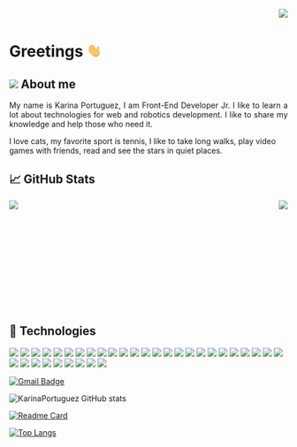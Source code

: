<p align="right"> 
<a href="https://github.com/karinaportuguez">
  <img src="https://komarev.com/ghpvc/?username=karinaportuguez&style=flat-square" />
</a>
</p>

# Greetings <img src="./assets/shake.gif" width="30px">

## <img src="https://media.giphy.com/media/VgCDAzcKvsR6OM0uWg/giphy.gif" width="50"> About me

<p style="text-align: justify">
My name is Karina Portuguez, I am Front-End Developer Jr. I like to learn a lot about technologies for web and robotics development. I like to share my knowledge and help those who need it.

I love cats, my favorite sport is tennis, I like to take long walks, play video games with friends, read and see the stars in quiet places.
</p>


## :chart_with_upwards_trend: GitHub Stats
<div style="width: 100%; display: flex; align-items:flex-start; justify-content: space-between;">
<img src="https://github-readme-stats.vercel.app/api?username=karinaportuguez&show_icons=true&theme=dracula" />
<img height="195px" src="https://github-readme-stats.vercel.app/api/top-langs/?username=karinaportuguez&langs_count=3&theme=dracula" />
</div>


<!--
**karinaportuguez/karinaportuguez** is a ✨ _special_ ✨ repository because its `README.md` (this file) appears on your GitHub profile.

Here are some ideas to get you started:

- 🔭 I’m currently working on ...
- 🌱 I’m currently learning ...
- 👯 I’m looking to collaborate on ...
- 🤔 I’m looking for help with ...
- 💬 Ask me about ...
- 📫 How to reach me: ...
- 😄 Pronouns: ...
- ⚡ Fun fact: ...
-->

<!--
```javascript
const karinaPortuguez = {
    askMeAbout: ["software engineer", "web dev", "tech"],
    technologies:{
        backEnd: ["nodejs"],
        fronEnd: ["react js"],
        database: ["mongo","mySql"],
        devOps: ["AWS"],
}
```

-->

## :toolbox: Technologies
<div>
  <img src="https://img.shields.io/badge/OS-Linux-informational?style=flat&logo=linux&logoColor=white&color=2B867E&labelColor=1A1B27" />
  <img src="https://img.shields.io/badge/Tool-React.js-informational?style=flat&logo=react&logoColor=23282C34&color=2088FF&labelColor=1A1B27" />
  <img src="https://img.shields.io/badge/Tool-Next.js-informational?style=flat&logo=next.js&logoColor=white&color=white&labelColor=1A1B27" />
  <img src="https://img.shields.io/badge/DB-MongoDB-informational?style=flat&logo=mongodb&color=10ab50&labelColor=1A1B27" />
  <img src="https://img.shields.io/badge/Tool-Node.js-informational?style=flat&logo=node.js&logoColor=026e00&color=026e00&labelColor=1A1B27" />
  <img src="https://img.shields.io/badge/Technology-Typescript-informational?style=flat&logo=typescript&logoColor=white&color=2B867E&labelColor=1A1B27" />
  <img src="https://img.shields.io/badge/Technology-Javascript-informational?style=flat&logo=javascript&logoColor=white&color=2B867E&labelColor=1A1B27" />
  <img src="https://img.shields.io/badge/Tool-StyledComponents-informational?style=flat&logo=styledcomponents&logoColor=white&color=2B867E&labelColor=1A1B27" />
  <img src="https://img.shields.io/badge/Editor-VSCode-informational?style=flat&logo=visualstudiocode&logoColor=white&color=2B867E&labelColor=1A1B27" />
  <img src="https://img.shields.io/badge/Technology-HTML5-informational?style=flat&logo=html5&logoColor=white&color=2B867E&labelColor=1A1B27" />
  <img src="https://img.shields.io/badge/Technology-CSS3-informational?style=flat&logo=css3&logoColor=white&color=2B867E&labelColor=1A1B27" />
  <img src="https://img.shields.io/badge/Editor-VSCode-informational?style=flat&logo=visualstudiocode&logoColor=white&color=2B867E&labelColor=1A1B27" />
  <img src="https://img.shields.io/badge/Shell-ZSH-informational?style=flat&logo=gnubash&logoColor=white&color=2B867E&labelColor=1A1B27" />
  <img src="https://img.shields.io/badge/Tool-Git-informational?style=flat&logo=git&logoColor=white&color=2B867E&labelColor=1A1B27" />
  <img src="https://img.shields.io/badge/Tool-GitHub-informational?style=flat&logo=github&logoColor=white&color=2B867E&labelColor=1A1B27" />
  <img src="https://img.shields.io/badge/Tool-Bitbucket-informational?style=flat&logo=bitbucket&logoColor=white&color=2B867E&labelColor=1A1B27" />
  <img src="https://img.shields.io/badge/Tool-MaterialUI-informational?style=flat&logo=materialui&logoColor=white&color=2B867E&labelColor=1A1B27" />
  <img src="https://img.shields.io/badge/-HTML5-%23E44D27?style=flat-square&logo=html5&logoColor=ffffff" />
  <img src="https://img.shields.io/badge/-CSS3-%231572B6?style=flat-square&logo=css3" />
  <img src="https://img.shields.io/badge/-Sass-%23CC6699?style=flat-square&logo=sass&logoColor=ffffff" />
  <img src="https://img.shields.io/badge/-JavaScript-black?style=flat-square&logo=javascript" />
  <img src="https://img.shields.io/badge/-Nodejs-black?style=flat-square&logo=Node.js" />
  <img src="https://img.shields.io/badge/-React-%23282C34?style=flat-square&logo=react" />
  <img src="https://img.shields.io/badge/-Bootstrap-563D7C?style=flat-square&logo=bootstrap" />
  <img src="http://img.shields.io/badge/-Abode%20Photoshop-26C9FF?style=flat-square&logo=adobe-photoshop&logoColor=ffffff" />
  <img src="http://img.shields.io/badge/-Abode%20Illustrator-FC8F30?style=flat-square&logo=adobe-illustrator&logoColor=ffffff" />
  <img src="http://img.shields.io/badge/-Figma-30333c?style=flat-square&logo=figma&logoColor=ffffff" />
  <img src="https://img.shields.io/badge/-MySQL-black?style=flat-square&logo=mysql" />
  <img src="https://img.shields.io/badge/-MongoDB-black?style=flat-square&logo=mongodb" />
  <img src="https://img.shields.io/badge/-Git-black?style=flat-square&logo=git" />
  <img src="https://img.shields.io/badge/-GitHub-181717?style=flat-square&logo=github" />
  <img src="https://img.shields.io/badge/-Bitbucket-2088FF?style=flat-square&logo=bitbucket" />
  <img src="http://img.shields.io/badge/-VS%20Code-007ACC?style=flat-square&logo=visual-studio-code" />
  <img src="http://img.shields.io/badge/-Sublime%20Text-3C4858?style=flat-square&logo=sublime-text" />
</div>


[![Gmail Badge](https://img.shields.io/badge/-Gmail-c14438?style=flat-square&logo=Gmail&logoColor=white&link=mailto:karinaportuguezh@gmail.com)](mailto:karinaportuguezh@gmail.com)


![KarinaPortuguez GitHub stats](https://github-readme-stats.vercel.app/api?username=karinaportuguez&show_icons=true&theme=dracula)


[![Readme Card](https://github-readme-stats.vercel.app/api/pin/?username=karinaportuguez&theme=dracula&show_icons=true&repo=hyperblog)](https://github.com/karinaportuguez/hyperblog)

[![Top Langs](https://github-readme-stats.vercel.app/api/top-langs/?username=karinaportuguez&theme=dracula&layout=compact)](https://github.com/karinaportuguez)


